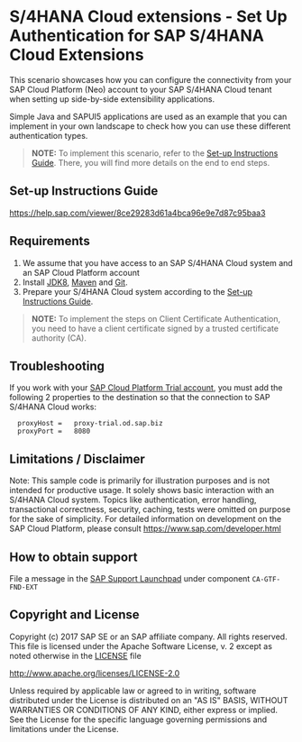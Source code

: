 # S/4HANA Cloud extensions - Set Up Authentication for SAP S/4HANA Cloud Extensions

This scenario showcases how you can configure the connectivity from your SAP Cloud Platform (Neo) account to your SAP S/4HANA Cloud tenant when setting up side-by-side extensibility applications.

Simple Java and SAPUI5 applications are used as an example that you can implement in your own landscape to check how you can use these different authentication types.

> **NOTE:** To implement this scenario, refer to the [Set-up Instructions Guide](https://help.sap.com/viewer/8ce29283d61a4bca96e9e7d87c95baa3). There, you will find more details on the end to end steps.

Set-up Instructions Guide
-------------
https://help.sap.com/viewer/8ce29283d61a4bca96e9e7d87c95baa3

Requirements
-------------
1. We assume that you have access to an SAP S/4HANA Cloud system and an SAP Cloud Platform account
2. Install [JDK8](http://www.oracle.com/technetwork/java/javase/downloads/index.html), [Maven](http://maven.apache.org/download.cgi) and [Git](https://git-scm.com/downloads).
3. Prepare your S/4HANA Cloud system according to the [Set-up Instructions Guide](https://help.sap.com/viewer/8ce29283d61a4bca96e9e7d87c95baa3).

> **NOTE:** To implement the steps on Client Certificate Authentication, you need to have a client certificate signed by a trusted certificate authority (CA).


Troubleshooting
------------

If you work with your [SAP Cloud Platform Trial account](https://account.hanatrial.ondemand.com/), you must add the following 2 properties to the destination so that the connection to SAP S/4HANA Cloud works:

      proxyHost =	proxy-trial.od.sap.biz
      proxyPort =	8080


Limitations / Disclaimer
------------------------
Note: This sample code is primarily for illustration purposes and is not intended for productive usage. It solely shows basic interaction with an S/4HANA Cloud system. Topics like authentication, error handling, transactional correctness, security, caching, tests were omitted on purpose for the sake of simplicity. For detailed information on development on the SAP Cloud Platform, please consult https://www.sap.com/developer.html

How to obtain support
---------------------
File a message in the [SAP Support Launchpad](https://launchpad.support.sap.com/#/incident/create) under component `CA-GTF-FND-EXT`


Copyright and License
---------------------
Copyright (c) 2017 SAP SE or an SAP affiliate company. All rights reserved.
This file is licensed under the Apache Software License, v. 2 except as noted otherwise in the [LICENSE](LICENSE) file

http://www.apache.org/licenses/LICENSE-2.0

Unless required by applicable law or agreed to in writing, software distributed under the License is distributed on an "AS IS" BASIS, WITHOUT WARRANTIES OR CONDITIONS OF ANY KIND, either express or implied. See the License for the specific language governing permissions and limitations under the License.
